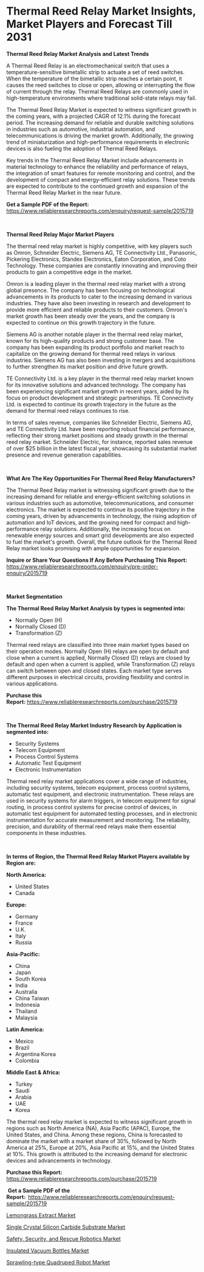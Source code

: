 <p><h1>Thermal Reed Relay Market Insights, Market Players and Forecast Till 2031</h1></p><p><strong>Thermal Reed Relay Market Analysis and Latest Trends</strong></p>
<p><p>A Thermal Reed Relay is an electromechanical switch that uses a temperature-sensitive bimetallic strip to actuate a set of reed switches. When the temperature of the bimetallic strip reaches a certain point, it causes the reed switches to close or open, allowing or interrupting the flow of current through the relay. Thermal Reed Relays are commonly used in high-temperature environments where traditional solid-state relays may fail.</p><p>The Thermal Reed Relay Market is expected to witness significant growth in the coming years, with a projected CAGR of 12.1% during the forecast period. The increasing demand for reliable and durable switching solutions in industries such as automotive, industrial automation, and telecommunications is driving the market growth. Additionally, the growing trend of miniaturization and high-performance requirements in electronic devices is also fueling the adoption of Thermal Reed Relays.</p><p>Key trends in the Thermal Reed Relay Market include advancements in material technology to enhance the reliability and performance of relays, the integration of smart features for remote monitoring and control, and the development of compact and energy-efficient relay solutions. These trends are expected to contribute to the continued growth and expansion of the Thermal Reed Relay Market in the near future.</p></p>
<p><strong>Get a Sample PDF of the Report:&nbsp;</strong> <a href="https://www.reliableresearchreports.com/enquiry/request-sample/2015719">https://www.reliableresearchreports.com/enquiry/request-sample/2015719</a></p>
<p>&nbsp;</p>
<p><strong>Thermal Reed Relay Major Market Players</strong></p>
<p><p>The thermal reed relay market is highly competitive, with key players such as Omron, Schneider Electric, Siemens AG, TE Connectivity Ltd., Panasonic, Pickering Electronics, Standex Electronics, Eaton Corporation, and Coto Technology. These companies are constantly innovating and improving their products to gain a competitive edge in the market.</p><p>Omron is a leading player in the thermal reed relay market with a strong global presence. The company has been focusing on technological advancements in its products to cater to the increasing demand in various industries. They have also been investing in research and development to provide more efficient and reliable products to their customers. Omron's market growth has been steady over the years, and the company is expected to continue on this growth trajectory in the future.</p><p>Siemens AG is another notable player in the thermal reed relay market, known for its high-quality products and strong customer base. The company has been expanding its product portfolio and market reach to capitalize on the growing demand for thermal reed relays in various industries. Siemens AG has also been investing in mergers and acquisitions to further strengthen its market position and drive future growth.</p><p>TE Connectivity Ltd. is a key player in the thermal reed relay market known for its innovative solutions and advanced technology. The company has been experiencing significant market growth in recent years, aided by its focus on product development and strategic partnerships. TE Connectivity Ltd. is expected to continue its growth trajectory in the future as the demand for thermal reed relays continues to rise.</p><p>In terms of sales revenue, companies like Schneider Electric, Siemens AG, and TE Connectivity Ltd. have been reporting robust financial performance, reflecting their strong market positions and steady growth in the thermal reed relay market. Schneider Electric, for instance, reported sales revenue of over $25 billion in the latest fiscal year, showcasing its substantial market presence and revenue generation capabilities.</p></p>
<p>&nbsp;</p>
<p><strong>What Are The Key Opportunities For Thermal Reed Relay Manufacturers?</strong></p>
<p><p>The Thermal Reed Relay market is witnessing significant growth due to the increasing demand for reliable and energy-efficient switching solutions in various industries such as automotive, telecommunications, and consumer electronics. The market is expected to continue its positive trajectory in the coming years, driven by advancements in technology, the rising adoption of automation and IoT devices, and the growing need for compact and high-performance relay solutions. Additionally, the increasing focus on renewable energy sources and smart grid developments are also expected to fuel the market's growth. Overall, the future outlook for the Thermal Reed Relay market looks promising with ample opportunities for expansion.</p></p>
<p><strong>Inquire or Share Your Questions If Any Before Purchasing This Report:</strong> <a href="https://www.reliableresearchreports.com/enquiry/pre-order-enquiry/2015719">https://www.reliableresearchreports.com/enquiry/pre-order-enquiry/2015719</a></p>
<p>&nbsp;</p>
<p><strong>Market Segmentation</strong></p>
<p><strong>The Thermal Reed Relay Market Analysis by types is segmented into:</strong></p>
<p><ul><li>Normally Open (H)</li><li>Normally Closed (D)</li><li>Transformation (Z)</li></ul></p>
<p><p>Thermal reed relays are classified into three main market types based on their operation modes. Normally Open (H) relays are open by default and close when a current is applied, Normally Closed (D) relays are closed by default and open when a current is applied, while Transformation (Z) relays can switch between open and closed states. Each market type serves different purposes in electrical circuits, providing flexibility and control in various applications.</p></p>
<p><strong>Purchase this Report:&nbsp;</strong><a href="https://www.reliableresearchreports.com/purchase/2015719">https://www.reliableresearchreports.com/purchase/2015719</a></p>
<p>&nbsp;</p>
<p><strong>The Thermal Reed Relay Market Industry Research by Application is segmented into:</strong></p>
<p><ul><li>Security Systems</li><li>Telecom Equipment</li><li>Process Control Systems</li><li>Automatic Test Equipment</li><li>Electronic Instrumentation</li></ul></p>
<p><p>Thermal reed relay market applications cover a wide range of industries, including security systems, telecom equipment, process control systems, automatic test equipment, and electronic instrumentation. These relays are used in security systems for alarm triggers, in telecom equipment for signal routing, in process control systems for precise control of devices, in automatic test equipment for automated testing processes, and in electronic instrumentation for accurate measurement and monitoring. The reliability, precision, and durability of thermal reed relays make them essential components in these industries.</p></p>
<p>&nbsp;</p>
<p><strong>In terms of Region, the Thermal Reed Relay Market Players available by Region are:</strong></p>
<p>
    <p> <strong> North America: </strong>
        <ul>
            <li>United States</li>
            <li>Canada</li>
        </ul>
        </p> 
    <p> <strong> Europe: </strong>
        <ul>
            <li>Germany</li>
            <li>France</li>
            <li>U.K.</li>
            <li>Italy</li>
            <li>Russia</li>
        </ul>
        </p> 
    <p> <strong> Asia-Pacific: </strong>
        <ul>
            <li>China</li>
            <li>Japan</li>
            <li>South Korea</li>
            <li>India</li>
            <li>Australia</li>
            <li>China Taiwan</li>
            <li>Indonesia</li>
            <li>Thailand</li>
            <li>Malaysia</li>
        </ul>
        </p> 
    <p> <strong> Latin America: </strong>
        <ul>
            <li>Mexico</li>
            <li>Brazil</li>
            <li>Argentina Korea</li>
            <li>Colombia</li>
        </ul>
        </p> 
    <p> <strong> Middle East & Africa: </strong>
        <ul>
            <li>Turkey</li>
            <li>Saudi</li>
            <li>Arabia</li>
            <li>UAE</li>
            <li>Korea</li>
        </ul>
    </p>
    </p>
<p><p>The thermal reed relay market is expected to witness significant growth in regions such as North America (NA), Asia Pacific (APAC), Europe, the United States, and China. Among these regions, China is forecasted to dominate the market with a market share of 30%, followed by North America at 25%, Europe at 20%, Asia Pacific at 15%, and the United States at 10%. This growth is attributed to the increasing demand for electronic devices and advancements in technology.</p></p>
<p><strong>Purchase this Report: </strong><a href="https://www.reliableresearchreports.com/purchase/2015719">https://www.reliableresearchreports.com/purchase/2015719</a></p>
<p>&nbsp;<strong>Get a Sample PDF of the Report:&nbsp;&nbsp;</strong><a href="https://www.reliableresearchreports.com/enquiry/request-sample/2015719">https://www.reliableresearchreports.com/enquiry/request-sample/2015719</a></p>
<p><strong></strong></p>
<p><p><a href="https://view.publitas.com/reportprime-1/insights-into-lemongrass-extract-market-size-analysing-market-share-trends-and-growth-from-2024-to-2031/">Lemongrass Extract Market</a></p><p><a href="https://github.com/Sherrillcrooksxa8i18ucf2m/Market-Research-Report-List-1/blob/main/single-crystal-silicon-carbide-substrate-market.md">Single Crystal Silicon Carbide Substrate Market</a></p><p><a href="https://sore-arch-6db.notion.site/Safety-Security-and-Rescue-Robotics-Market-Research-Report-The-Key-To-Successful-Business-Strateg-92461b161b5b4700a52df053ab64b294">Safety, Security, and Rescue Robotics Market</a></p><p><a href="https://view.publitas.com/reportprime-1/insulated-vacuum-bottles-market-provides-a-comprehensive-analysis-including-a-macro-overview-of-the-market-as-well-as-micro-details-such-as-market-size-and-competitive-landscape/">Insulated Vacuum Bottles Market</a></p><p><a href="https://summer-dogwood-3e9.notion.site/Sprawling-type-Quadruped-Robot-Market-A-Comprehensive-Report-of-its-Market-Share-Growth-Trends-20-c088af2b0db5474d9b628d5f6cf725a3">Sprawling-type Quadruped Robot Market</a></p></p>